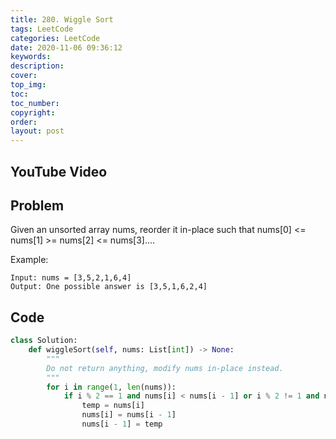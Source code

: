```yaml
---
title: 280. Wiggle Sort
tags: LeetCode
categories: LeetCode
date: 2020-11-06 09:36:12
keywords:
description:
cover:
top_img:
toc:
toc_number:
copyright:
order:
layout: post
---
```


## YouTube Video

## Problem

Given an unsorted array nums, reorder it in-place such that nums[0] <= nums[1] >= nums[2] <= nums[3]....

Example:

```
Input: nums = [3,5,2,1,6,4]
Output: One possible answer is [3,5,1,6,2,4]
```

## Code

```python
class Solution:
    def wiggleSort(self, nums: List[int]) -> None:
        """
        Do not return anything, modify nums in-place instead.
        """
        for i in range(1, len(nums)):
            if i % 2 == 1 and nums[i] < nums[i - 1] or i % 2 != 1 and nums[i] > nums[i - 1]:
                temp = nums[i]
                nums[i] = nums[i - 1]
                nums[i - 1] = temp
```
